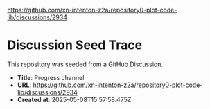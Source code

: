 https://github.com/xn-intenton-z2a/repository0-plot-code-lib/discussions/2934

# Discussion Seed Trace

This repository was seeded from a GitHub Discussion.

- **Title**: Progress channel
- **URL**: https://github.com/xn-intenton-z2a/repository0-plot-code-lib/discussions/2934
- **Created at**: 2025-05-08T15:57:58.475Z
